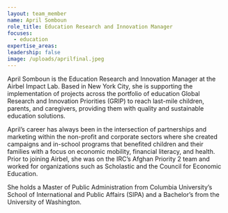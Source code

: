 ```yaml
---
layout: team_member
name: April Somboun
role_title: Education Research and Innovation Manager
focuses:
  - education
expertise_areas:
leadership: false
image: /uploads/aprilfinal.jpeg
---
```

April Somboun is the Education Research and Innovation Manager at the Airbel Impact Lab. Based in New York City, she is supporting the implementation of projects across the portfolio of education Global Research and Innovation Priorities (GRIP) to reach last-mile children, parents, and caregivers, providing them with quality and sustainable education solutions.

April’s career has always been in the intersection of partnerships and marketing within the non-profit and corporate sectors where she created campaigns and in-school programs that benefited children and their families with a focus on economic mobility, financial literacy, and health. Prior to joining Airbel, she was on the IRC’s Afghan Priority 2 team and worked for organizations such as Scholastic and the Council for Economic Education.

She holds a Master of Public Administration from Columbia University’s School of International and Public Affairs (SIPA) and a Bachelor’s from the University of Washington.